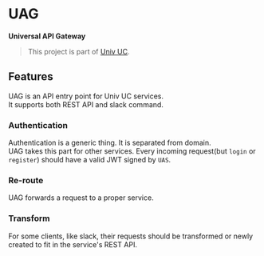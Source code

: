 # UAG

**Universal API Gateway**

> This project is part of [Univ UC](https://github.com/univuc).

## Features

UAG is an API entry point for Univ UC services.    
It supports both REST API and slack command.

### Authentication

Authentication is a generic thing. It is separated from domain.    
UAG takes this part for other services.
Every incoming request(but `login` or `register`) should have a valid JWT signed by `UAS`.

### Re-route

UAG forwards a request to a proper service.

### Transform

For some clients, like slack, their requests should be transformed or newly created to fit in the service's REST API.    


